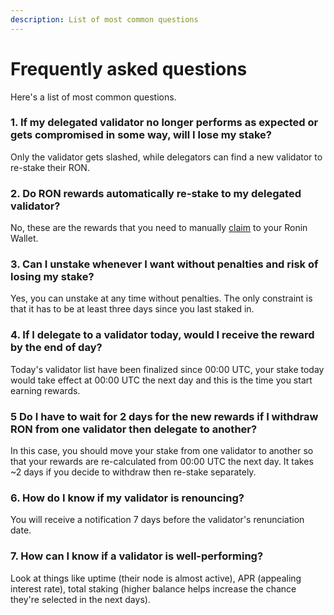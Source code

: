 ```yaml
---
description: List of most common questions
---
```


# Frequently asked questions

Here's a list of most common questions.

### 1. If my delegated validator no longer performs as expected or gets compromised in some way, will I lose my stake?
Only the validator gets slashed, while delegators can find a new validator to re-stake their RON.

### 2. Do RON rewards automatically re-stake to my delegated validator?
No, these are the rewards that you need to manually [claim](./claim-rewards.md) to your Ronin Wallet.

### 3. Can I unstake whenever I want without penalties and risk of losing my stake?
Yes, you can unstake at any time without penalties. The only constraint is that it has to be at least three days since you last staked in.

### 4. If I delegate to a validator today, would I receive the reward by the end of day?
Today's validator list have been finalized since 00:00 UTC, your stake today would take effect at 00:00 UTC the next day and this is the time you start earning rewards.

### 5 Do I have to wait for 2 days for the new rewards if I withdraw RON from one validator then delegate to another?
In this case, you should move your stake from one validator to another so that your rewards are re-calculated from 00:00 UTC the next day. It takes ~2 days if you decide to withdraw then re-stake separately.

### 6. How do I know if my validator is renouncing?
You will receive a notification 7 days before the validator's renunciation date.

### 7. How can I know if a validator is well-performing?
Look at things like uptime (their node is almost active), APR (appealing interest rate), total staking (higher balance helps increase the chance they're selected in the next days).